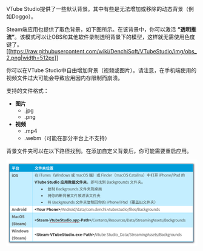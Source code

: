 VTube Studio提供了一些默认背景。其中有些是无法增加或移除的动态背景（例如Doggo）。

Steam端应用也提供了取色背景，如下图所示。在该背景中，你可以激活 **“透明推流”**。该模式可以让OBS和其他软件录制透明背景下的模型，这样就无需使用色度键了。
[[https://raw.githubusercontent.com/wiki/DenchiSoft/VTubeStudio/img/obs_2.png|width=512px]]

你可以在VTube Studio中自由增加背景（视频或图片）。请注意，在手机端使用的视频文件过大可能会导致应用因内存限制而崩溃。 
 
支持的文件格式：

* **图片**
  * .jpg
  * .png
* **视频**
  * .mp4
  * .webm（可能在部分平台上不支持）

背景文件夹可以在以下路径找到。在添加自定义背景后，你可能需要重启应用。

![](https://github.com/Elegetic/Photos/blob/main/VTS/background_data_folder.png)